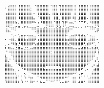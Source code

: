 ⠄⣾⣿⡇⢸⣿⣿⣿⠄⠈⣿⣿⣿⣿⠈⣿⡇⢹⣿⣿⣿⡇⡇⢸⣿⣿⡇⣿⣿⣿  
⢠⣿⣿⡇⢸⣿⣿⣿⡇⠄⢹⣿⣿⣿⡀⣿⣧⢸⣿⣿⣿⠁⡇⢸⣿⣿⠁⣿⣿⣿  
⢸⣿⣿⡇⠸⣿⣿⣿⣿⡄⠈⢿⣿⣿⡇⢸⣿⡀⣿⣿⡿⠸⡇⣸⣿⣿⠄⣿⣿⣿  
⢸⣿⡿⠷⠄⠿⠿⠿⠟⠓⠰⠘⠿⣿⣿⡈⣿⡇⢹⡟⠰⠦⠁⠈⠉⠋⠄⠻⢿⣿  
⢨⡑⠶⡏⠛⠐⠋⠓⠲⠶⣭⣤⣴⣦⣭⣥⣮⣾⣬⣴⡮⠝⠒⠂⠂⠘⠉⠿⠖⣬  
⠈⠉⠄⡀⠄⣀⣀⣀⣀⠈⢛⣿⣿⣿⣿⣿⣿⣿⣿⣟⠁⣀⣤⣤⣠⡀⠄⡀⠈⠁  
⠄⠠⣾⡀⣾⣿⣧⣼⣿⡿⢠⣿⣿⣿⣿⣿⣿⣿⣿⣧⣼⣿⣧⣼⣿⣿⢀⣿⡇⠄  
⡀⠄⠻⣷⡘⢿⣿⣿⡿⢣⣾⣿⣿⣿⣿⣿⣿⣿⣿⣿⣜⢿⣿⣿⡿⢃⣾⠟⢁⠈  
⢃⢻⣶⣬⣿⣶⣬⣥⣶⣿⣿⣿⣿⣿⣿⢿⣿⣿⣿⣿⣿⣷⣶⣶⣾⣿⣷⣾⣾⢣  
⡄⠈⢿⣿⣿⣿⣿⣿⣿⣿⣿⣿⣿⣿⣷⣼⣿⣿⣿⣿⣿⣿⣿⣿⣿⣿⣿⣿⡏⠘  
⣿⡐⠘⣿⣿⣿⣿⣿⣿⣿⣿⣿⣿⣿⣿⣿⣿⣿⣿⣿⣿⣿⣿⣿⣿⣿⣿⠟⢠⢃  
⣿⣷⡀⠈⠻⣿⣿⣿⣿⣿⣿⣿⣿⠿⠿⠿⠿⢿⣿⣿⣿⣿⣿⣿⣿⡿⠋⢀⠆⣼  
⣿⣿⣷⡀⠄⠈⠛⢿⣿⣿⣿⣿⣷⣶⣶⣶⣶⣶⣿⣿⣿⣿⣿⠿⠋⠠⠂⢀⣾⣿  
⣿⣿⣿⣧⠄⠄⢵⢠⣈⠛⠿⣿⣿⣿⣿⣿⣿⣿⣿⣿⠟⢋⡁⢰⠏⠄⠄⣼⣿⣿  
⢻⣿⣿⣿⡄⢢⠨⠄⣯⠄⠄⣌⣉⠛⠻⠟⠛⢋⣉⣤⠄⢸⡇⣨⣤⠄⢸⣿⣿⣿  
